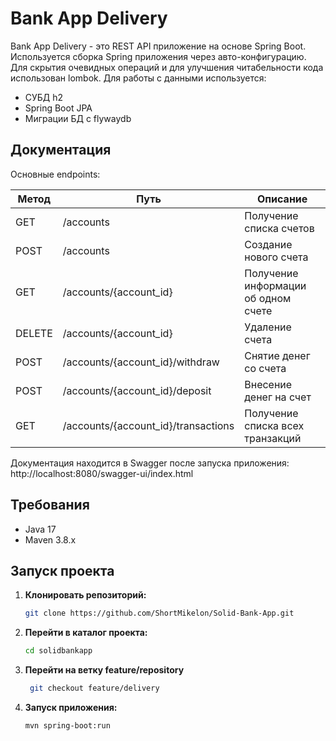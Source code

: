 # Bank App Delivery

Bank App Delivery - это REST API приложение на основе Spring Boot.
Используется cборка Spring приложения через авто-конфигурацию. Для скрытия очевидных операций и
для улучшения читабельности кода использован lombok.
Для работы с данными используется:
- СУБД h2
- Spring Boot JPA
- Миграции БД с flywaydb

## Документация
Основныe endpoints:

| Метод   | Путь                                | Описание                            |
|---------|-------------------------------------|------------------------------------|
| GET     | /accounts                           | Получение списка счетов            |
| POST    | /accounts                           | Создание нового счета              |
| GET     | /accounts/{account_id}              | Получение информации об одном счете|
| DELETE  | /accounts/{account_id}              | Удаление счета                     |
| POST    | /accounts/{account_id}/withdraw     | Снятие денег со счета              |
| POST    | /accounts/{account_id}/deposit      | Внесение денег на счет             |
| GET     | /accounts/{account_id}/transactions| Получение списка всех транзакций   |


Документация находится в Swagger после запуска приложения:
http://localhost:8080/swagger-ui/index.html

## Требования

- Java 17
- Maven 3.8.x

## Запуск проекта

1. **Клонировать репозиторий:**
    ```bash
    git clone https://github.com/ShortMikelon/Solid-Bank-App.git
    ```
    
2. **Перейти в каталог проекта:**
    ```bash
    cd solidbankapp
    ```
    
3. **Перейти на ветку feature/repository**
   ```bash
    git checkout feature/delivery
    ```
   
4. **Запуск приложения:**
    ```bash
    mvn spring-boot:run
    ```

